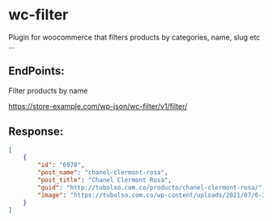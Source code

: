 # wc-filter
Plugin for woocommerce that filters products by categories, name, slug etc ...


## EndPoints:

Filter products by name

https://store-example.com/wp-json/wc-filter/v1/filter/

## Response:

```json
[
    {
        "id": "6978",
        "post_name": "chanel-clermont-rosa",
        "post_title": "Chanel Clermont Rosa",
        "guid": "http://tubolso.com.co/producto/chanel-clermont-rosa/",
        "image": "https://tubolso.com.co/wp-content/uploads/2021/07/6-360x210.jpg"
    }
]
```